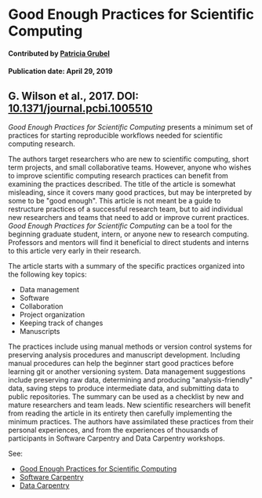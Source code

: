 
# Good Enough Practices for Scientific Computing

#### Contributed by [Patricia Grubel](https://github.com/pagrubel)

#### Publication date: April 29, 2019

## G. Wilson et al., 2017. DOI: [10.1371/journal.pcbi.1005510](https://doi.org/10.1371/journal.pcbi.1005510)

*Good Enough Practices for Scientific Computing* presents a minimum set of
practices for starting reproducible workflows needed for scientific computing
research. 

The authors target researchers who are new to scientific computing,
short term projects, and small collaborative teams.  However, anyone who wishes
to improve scientific computing research practices can benefit from examining
the practices described. The title of the article is somewhat misleading, since
it covers many good practices, but may be interpreted by some to be "good
enough". This article is not meant be a guide to restructure practices of a
successful research team, but to aid individual new researchers and teams that
need to add or improve current practices. *Good Enough Practices for Scientific
Computing* can be a tool for the beginning graduate student, intern, or anyone
new to research computing.  Professors and mentors will find it beneficial to
direct students and interns to this article very early in their research.

The article starts with a summary of the specific practices organized into
the following key topics: 
* Data management
* Software
* Collaboration
* Project organization 
* Keeping track of changes 
* Manuscripts  

The practices include using manual methods or version control systems for
preserving analysis procedures and manuscript development.  Including manual
procedures can help the beginner start good practices before learning git or
another versioning system. Data management suggestions include preserving raw
data, determining and producing "analysis-friendly" data, saving steps to
produce intermediate data, and submitting data to public repositories.  The
summary can be used as a checklist by new and mature researchers and team leads.
New scientific researchers will benefit from reading the article in its entirety
then carefully implementing the minimum practices.  The authors have assimilated
these practices from their personal experiences, and from the experiences of
thousands of participants in Software Carpentry and Data Carpentry workshops.

See:
* [Good Enough Practices for Scientific Computing](https://journals.plos.org/ploscompbiol/article?id=10.1371/journal.pcbi.1005510)
* [Software Carpentry](http://software-carpentry.org)
* [Data Carpentry](http://data-carpentry.org)


<!---
Publish: yes
RSS update: 2019-04-29
Categories: Development
Topics: Software engineering 
Level: 2
Prerequisites: defaults
Aggregate: none
--->
